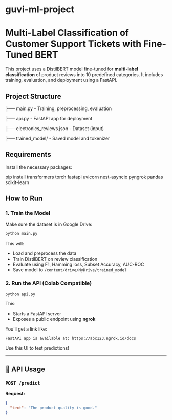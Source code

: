 # guvi-ml-project

# Multi-Label Classification of Customer Support Tickets with Fine-Tuned BERT

This project uses a DistilBERT model fine-tuned for **multi-label classification** of product reviews into 10 predefined categories. It includes training, evaluation, and deployment using a FastAPI.

## Project Structure

├── main.py - Training, preprocessing, evaluation

├── api.py - FastAPI app for deployment

├── electronics_reviews.json - Dataset (input)

├── trained_model/ - Saved model and tokenizer

## Requirements

Install the necessary packages:

pip install transformers torch fastapi uvicorn nest-asyncio pyngrok pandas scikit-learn

## How to Run

### 1. **Train the Model**

Make sure the dataset is in Google Drive:
```python
python main.py
```

This will:
- Load and preprocess the data
- Train DistilBERT on review classification
- Evaluate using F1, Hamming loss, Subset Accuracy, AUC-ROC
- Save model to `/content/drive/MyDrive/trained_model`

### 2. **Run the API (Colab Compatible)**

```python
python api.py
```

This:
- Starts a FastAPI server
- Exposes a public endpoint using **ngrok**

You’ll get a link like:
```
FastAPI app is available at: https://abc123.ngrok.io/docs
```

Use this UI to test predictions!

---

## 📝 API Usage

### `POST /predict`

**Request:**
```json
{
  "text": "The product quality is good."
}
